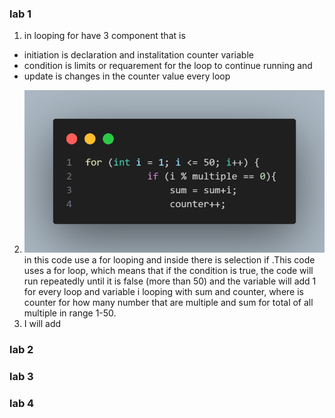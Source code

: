 ### lab 1
1. in looping for have 3 component that is 
-  initiation is declaration and instalitation counter variable
-  condition is limits or requarement for the loop to continue running and 
-  update is changes in the counter value every loop 
2. ![alt text](codelab1j7.png)
 in this code use a for looping and inside there is selection if .This code uses a for loop, which means that if the condition is true, the code will run repeatedly until it is false (more than 50) and the variable will add 1 for every loop and variable i looping with sum and counter, where is counter for how many number that are multiple and sum for total of all multiple in range 1-50.
3. I will add

### lab 2

### lab 3

### lab 4 